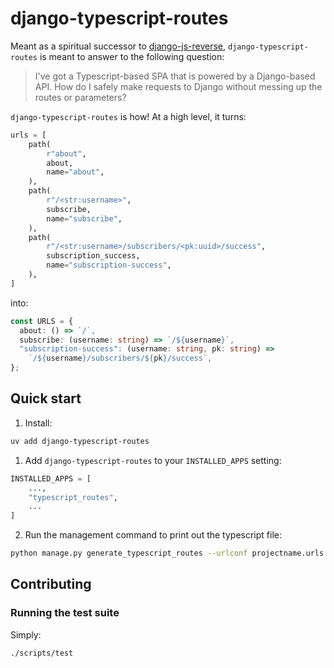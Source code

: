# django-typescript-routes

Meant as a spiritual successor to [django-js-reverse](https://pypi.org/project/django-js-reverse/), `django-typescript-routes` is meant to answer to the following question:

> I've got a Typescript-based SPA that is powered by a Django-based API. How do I safely make requests to Django without messing up the routes or parameters?

`django-typescript-routes` is how! At a high level, it turns:

```python
urls = [
    path(
        r"about",
        about,
        name="about",
    ),
    path(
        r"/<str:username>",
        subscribe,
        name="subscribe",
    ),
    path(
        r"/<str:username>/subscribers/<pk:uuid>/success",
        subscription_success,
        name="subscription-success",
    ),
]
```

into:

```typescript
const URLS = {
  about: () => `/`,
  subscribe: (username: string) => `/${username}`,
  "subscription-success": (username: string, pk: string) =>
    `/${username}/subscribers/${pk}/success`,
};
```

## Quick start

1. Install:

```bash
uv add django-typescript-routes
```

1. Add `django-typescript-routes` to your `INSTALLED_APPS` setting:

```python
INSTALLED_APPS = [
    ...,
    "typescript_routes",
    ...
]
```

2. Run the management command to print out the typescript file:

```bash
python manage.py generate_typescript_routes --urlconf projectname.urls > assets/urls.ts
```

## Contributing

### Running the test suite

Simply:

```
./scripts/test
```
